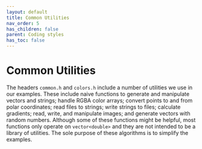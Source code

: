 ```yaml
---
layout: default
title: Common Utilities
nav_order: 5
has_children: false
parent: Coding styles
has_toc: false
---
```

# Common Utilities

The headers `common.h` and `colors.h` include a number of utilities we use in our examples. These include naive functions to generate and manipulate vectors and strings; handle RGBA color arrays; convert points to and from polar coordinates; read files to strings; write strings to files; calculate gradients; read, write, and manipulate images; and generate vectors with random numbers. Although some of these functions might be helpful, most functions only operate on `vector<double>` and they are not intended to be a library of utilities. The sole purpose of these algorithms is to simplify the examples.




<!-- Generated with mdsplit: https://github.com/alandefreitas/mdsplit -->
